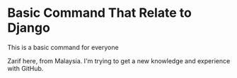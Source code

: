 # Basic Command That Relate to Django

This is a basic command for everyone 

Zarif here, from Malaysia.
I'm trying to get a new knowledge and experience with GitHub.
